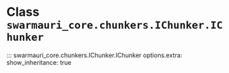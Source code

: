 # Class `swarmauri_core.chunkers.IChunker.IChunker`

::: swarmauri_core.chunkers.IChunker.IChunker
    options.extra:
      show_inheritance: true


